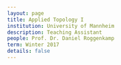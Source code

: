 ```yaml
---
layout: page
title: Applied Topology I
institution: University of Mannheim
description: Teaching Assistant
people: Prof. Dr. Daniel Roggenkamp
term: Winter 2017
details: false
---
```

